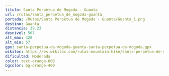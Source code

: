 ```yaml
---
titulo: Santa Perpètua de Mogoda - Guanta
url: /rutas/santa_perpetua_de_mogoda-guanta
portada: /Rutas/Santa Perpètua de Mogoda - Guanta/Guanta_1.png
destino: Guanta
distancia: 39.23
desnivel: 567
alt_max: 428
alt_min: 57
gpx: santa-perpetua-de-mogoda-guanta-santa-perpetua-de-mogoda.gpx
wikiloc: https://es.wikiloc.com/rutas-mountain-bike/santa-perpetua-de-mogoda-guanta-santa-perpetua-de-mogoda-184503081
dificultad: Moderada
color: text-orange-600
bgcolor: bg-orange-400
---
```


